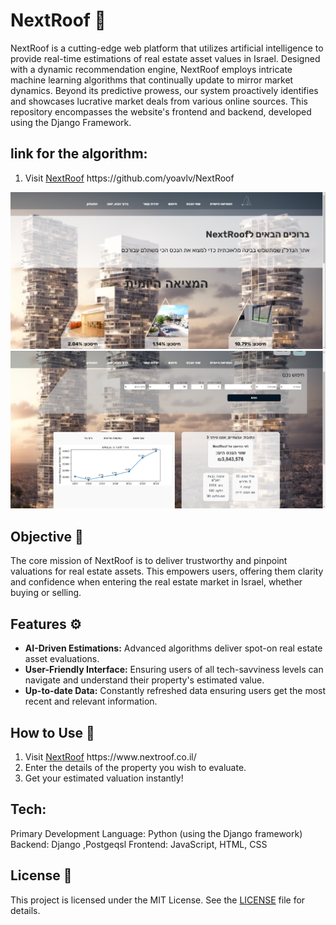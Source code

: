 # NextRoof :house_with_garden:

NextRoof is a cutting-edge web platform that utilizes artificial intelligence to provide real-time estimations of real estate asset values in Israel. Designed with a dynamic recommendation engine, NextRoof employs intricate machine learning algorithms that continually update to mirror market dynamics. Beyond its predictive prowess, our system proactively identifies and showcases lucrative market deals from various online sources.
This repository encompasses the website's frontend and backend, developed using the Django Framework.

## link for the algorithm:
1. Visit [NextRoof]([https://github.com/yoavlv/NextRoof](https://github.com/yoavlv/NextRoof))  https://github.com/yoavlv/NextRoof



![NextRoof Image 1](core/static/img/nextroof1.png)
![NextRoof Image 2](core/static/img/nextroof2.png)

## Objective :dart:

The core mission of NextRoof is to deliver trustworthy and pinpoint valuations for real estate assets. This empowers users, offering them clarity and confidence when entering the real estate market in Israel, whether buying or selling.

## Features :gear:

- **AI-Driven Estimations:**  Advanced algorithms deliver spot-on real estate asset evaluations.
- **User-Friendly Interface:** Ensuring users of all tech-savviness levels can navigate and understand their property's estimated value.
- **Up-to-date Data:** Constantly refreshed data ensuring users get the most recent and relevant information.

## How to Use :book:

1. Visit [NextRoof]([www.nextroof.co.il](https://www.nextroof.co.il/))  https://www.nextroof.co.il/
2. Enter the details of the property you wish to evaluate.
3. Get your estimated valuation instantly!


## Tech:
Primary Development Language: Python (using the Django framework)
Backend: Django ,Postgeqsl
Frontend: JavaScript, HTML, CSS

## License :scroll:

This project is licensed under the MIT License. See the [LICENSE](LICENSE) file for details.

